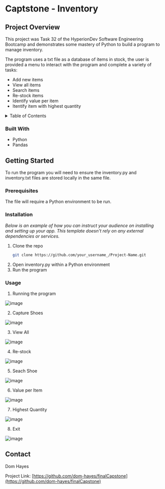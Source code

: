 # Captstone - Inventory

## Project Overview

This project was Task 32 of the HyperionDev Software Engineering Bootcamp 
and demonstrates some mastery of Python to build a program to manage inventory.

The program uses a txt file as a database of items in stock, the user is
provided a menu to interact with the program and complete a variety of tasks:
* Add new items
* View all items
* Search items
* Re-stock items
* Identify value per item
* Itentify item with highest quantity

<details>
  <summary>Table of Contents</summary>
  <ol>
    <li><a href="#about-the-project">About The Project</a></li>
    <li><a href="#built-with">Built With</a></li>
    <li><a href="#prerequisites">Prerequisites</a></li>
    <li><a href="#installation">Installation</a></li>
    <li><a href="#usage">Usage</a></li>
    <li><a href="#contact">Contact</a></li>
  </ol>
</details>

### Built With

* Python
* Pandas

## Getting Started

To run the program you will need to ensure the inventory.py and inventory.txt files are
stored locally in the same file.

### Prerequisites

The file will require a Python environment to be run.

### Installation

_Below is an example of how you can instruct your audience on installing and setting up your app. This template doesn't rely on any external dependencies or services._

1. Clone the repo
   ```sh
   git clone https://github.com/your_username_/Project-Name.git
   ```
2. Open inventory.py within a Python environment
3. Run the program

### Usage

1. Running the program

![image](https://user-images.githubusercontent.com/124435263/217402394-c912a5db-b980-474b-a622-68c4288bd721.png)

2. Capture Shoes

![image](https://user-images.githubusercontent.com/124435263/217402476-02f78885-67a8-43cf-b02d-f42b35bef098.png)

3. View All

![image](https://user-images.githubusercontent.com/124435263/217402525-fcc1eefa-57fb-490c-ba29-7130d9c424fc.png)

4. Re-stock

![image](https://user-images.githubusercontent.com/124435263/217402617-6980b516-a021-40eb-b478-cafc9b9754c0.png)

5. Seach Shoe

![image](https://user-images.githubusercontent.com/124435263/217402669-3063d63f-1520-4bf9-9b9a-e21acfbdae71.png)

6. Value per Item

![image](https://user-images.githubusercontent.com/124435263/217402712-26d2f50d-83d7-4c65-a363-e68a48688770.png)

7. Highest Quantity

![image](https://user-images.githubusercontent.com/124435263/217402764-db4d3e4c-6b81-4ab4-b28b-b37b7b7a5af6.png)

8. Exit

![image](https://user-images.githubusercontent.com/124435263/217402809-7653677f-1341-48ca-912f-3a9372c0d230.png)


## Contact

Dom Hayes

Project Link: [https://github.com/dom-hayes/finalCapstone](https://github.com/dom-hayes/finalCapstone)
